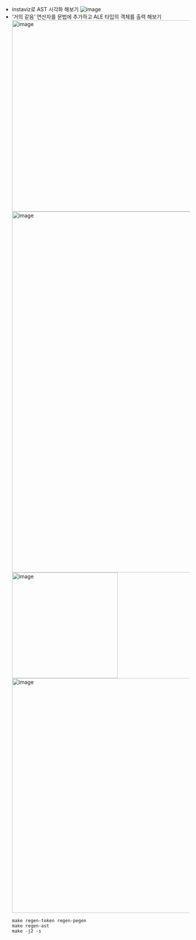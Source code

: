 - instaviz로 AST 시각화 해보기
    ![image](https://github.com/heehehe/CPython-Guide/assets/41580746/7f8455e4-cdd2-43b4-9db8-ef23479f72c6)
- ‘거의 같음’ 연산자를 문법에 추가하고 ALE 타입의 객체를 출력 해보기
    <br><img width="516" alt="image" src="https://github.com/heehehe/CPython-Guide/assets/41580746/e8ee0969-a734-416c-b9cb-08158fb5055c">
    <br><img width="973" alt="image" src="https://github.com/heehehe/CPython-Guide/assets/41580746/5dfacd63-035e-47ad-9e05-1aa6cd6cb995">
    <br><img width="285" alt="image" src="https://github.com/heehehe/CPython-Guide/assets/41580746/b63feac4-0b0f-485d-ab3f-8772e3307026">
    <br><img width="633" alt="image" src="https://github.com/heehehe/CPython-Guide/assets/41580746/42a585d1-1400-4ca2-9325-b201e9acb6a3">
    ```
    make regen-token regen-pegen
    make regen-ast
    make -j2 -s
    ```
